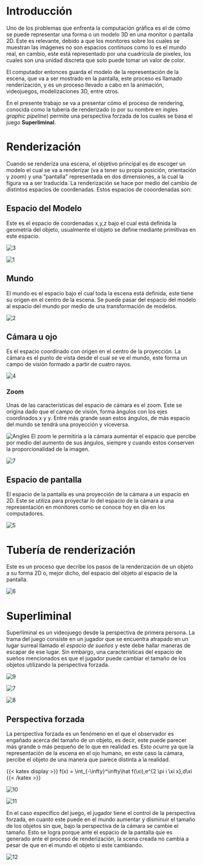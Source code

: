 # Introducción
Uno de los problemas que enfrenta la computación gráfica es el de cómo se puede representar una forma o un modelo 3D en una monitor o pantalla 2D. Este es relevante, debido a que los monitores sobre los cuales se muestran las imágenes no son espacios continuos como lo es el mundo real, en cambio, este está representado por una cuadrícula de pixeles, los cuales son una unidad discreta que solo puede tomar un valor de color. 

El computador entonces guarda el modelo de la representación de la escena, que va a ser mostrado en la pantalla, este proceso es llamado renderización, y es un proceso llevado a cabo en la animación, videojuegos, modelizaciones 3D, entre otros.

En el presente trabajo se va a presentar cómo el proceso de rendering, conocida como la tubería de renderizado (o por su nombre en ingles *graphic pipeline*) permite una perspectiva forzada de los cuales se basa el juego **Superliminal**.

# Renderización

Cuando se renderiza una escena, el objetivo principal es de escoger un modelo el cual se va a renderizar (va a tener su propia posición, orientación y zoom) y una “pantalla" representada en dos dimensiones, a la cual la figura va a ser traducida. La renderización se hace por medio del cambio de distintos espacios de coordenadas. Estos espacios de cooordenadas son:

## Espacio del Modelo

Este es el espacio de coordenadas x,y,z bajo el cual está definida la geometría del objeto, usualmente el objeto se define mediante primitivas en este espacio.

![3](https://github.com/ggarciarom/NewProyect/blob/master/model.png?raw=true)

![1](https://docs.blender.org/manual/en/latest/_images/modeling_meshes_primitives_all.png)



## Mundo

El mundo es el espacio bajo el cual toda la escena está definida, este tiene su origen en el centro de la escena. Se puede pasar del espacio del modelo al espacio del mundo por medio de una transformación de modelos.

![2](https://github.com/ggarciarom/NewProyect/blob/master/world.png?raw=true)

## Cámara u ojo

Es el espacio coordinado con origen en el centro de la proyección. La cámara es el punto de vista desde el cual se ve el mundo, este forma un campo de visión formado a partir de cuatro rayos. 

![4](https://github.com/ggarciarom/NewProyect/blob/master/camera.png?raw=true)

### Zoom

Unas de las características del espacio de cámara es el zoom. Este se origina dado que el campo de visión, forma ángulos con los ejes coordinados x y y. Entre más grande sean estos ángulos, de más espacio del mundo se tendrá una proyección y viceversa.

![Angles](https://github.com/ggarciarom/NewProyect/blob/master/angles.png?raw=true)
El zoom le permitiría a la cámara aumentar el espacio que percibe por medio del aumento de sus ángulos, siempre y cuando estos conserven la proporcionalidad de la imagen.

![7](https://github.com/ggarciarom/NewProyect/blob/master/zoom_final.png?raw=true)

##  Espacio de pantalla

El espacio de la pantalla es una proyección de la cámara a un espacio en 2D. Este se utiliza para proyectar lo del espacio de la cámara a una representación en monitores como se conoce hoy en día en los computadores.

![5](https://github.com/ggarciarom/NewProyect/blob/master/pantalla.png?raw=true)

# Tubería de renderización

Este es un proceso que decribe los pasos de la renderización de un objeto a su forma 2D o, mejor dicho, del espacio del objeto al espacio de la pantalla.

![6](https://github.com/ggarciarom/NewProyect/blob/master/gpipeline.png?raw=true)

# Superliminal

Superliminal es un videojuego desde la perspectiva de primera persona. La trama del juego consiste en un jugador que se encuentra atrapado en un lugar surreal llamado el *espacio de sueños* y este debe hallar maneras de escapar de ese lugar. Sin embargo, una características del espacio de sueños mencionados es que el jugador puede cambiar el tamaño de los objetos utilizando la perspectiva forzada.

![9](https://64.media.tumblr.com/ff884ea4cd5d9ff63f26522de7b27e73/aa67fda6eca56129-d3/s540x810/61f9ade56837fe91c4e3b8a69b9df2876a114a55.gifv)

![7](https://thumbs.gfycat.com/DescriptiveOddballEft-size_restricted.gif)

![8](https://c.tenor.com/dF43bBFb7dQAAAAd/superliminal.gif)

##  Perspectiva forzada

La perspectiva forzada es un fenómeno en el que el observador es engañado acerca del tamaño de un objeto, es decir, este puede parecer más grande o más pequeño de lo que en realidad es. Esto ocurre ya que la representación de la escena en el ojo humano, en este caso la cámara, percibe el objeto de una manera que parece distinta a la realidad.

{{< katex display >}} f(x) = \int_{-\infty}^\infty\hat f(\xi),e^{2 \pi i \xi x},d\xi {{< /katex >}}


![10](https://media.istockphoto.com/photos/tourists-at-uyuni-salt-flats-aka-salar-de-uyuni-in-bolivia-south-picture-id1209960044?k=20&m=1209960044&s=612x612&w=0&h=SY5bmp58AGofNOTI4qXbPcvcsoaBV5BxeZaWGGUkhjg=)

![11](https://portraitsrefined.com/wp-content/uploads/2021/02/forced-perspective-tower-piza-cone-person.jpg)

En el caso específico del juego, el jugador tiene el control de la perspectiva forzada, en cuanto este puede en el mundo aumentar y disminuir el tamaño de los objetos sin que, bajo la perspectiva de la cámara se cambie el tamaño. Esto se logra porque ante el espacio de la pantalla que es generado ante el proceso de renderización, la scena creada no cambia a pesar de que en el mundo el objeto sí este cambiando.

![12](https://thumbs.gfycat.com/RedJointGrison-size_restricted.gif)